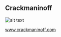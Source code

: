 ## Crackmaninoff

![alt text](https://crackmaninoff.com/images/crackmaninoff.png)

www.crackmaninoff.com

